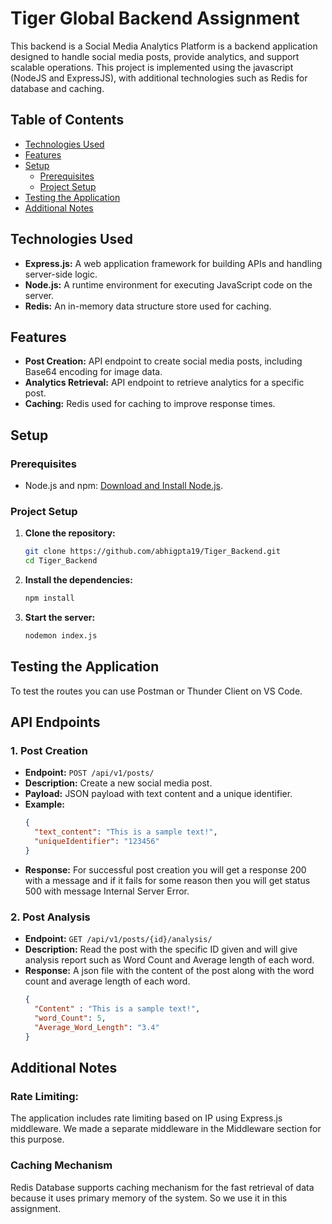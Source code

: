 # Tiger Global Backend Assignment 

This backend is a Social Media Analytics Platform is a backend application designed to handle social media posts, provide analytics, and support scalable operations. This project is implemented using the javascript (NodeJS and ExpressJS), with additional technologies such as Redis for database and caching.

## Table of Contents

- [Technologies Used](#technologies-used)
- [Features](#features)
- [Setup](#setup)
  - [Prerequisites](#prerequisites)
  - [Project Setup](#project-setup)
- [Testing the Application](#Test-the-application)
- [Additional Notes](#additional-notes)

## Technologies Used

- **Express.js:** A web application framework for building APIs and handling server-side logic.
- **Node.js:** A runtime environment for executing JavaScript code on the server.
- **Redis:** An in-memory data structure store used for caching.

## Features

- **Post Creation:** API endpoint to create social media posts, including Base64 encoding for image data.
- **Analytics Retrieval:** API endpoint to retrieve analytics for a specific post.
- **Caching:** Redis used for caching to improve response times.

## Setup

### Prerequisites

- Node.js and npm: [Download and Install Node.js](https://nodejs.org/).

### Project Setup

1. **Clone the repository:**

   ```bash
   git clone https://github.com/abhigpta19/Tiger_Backend.git
   cd Tiger_Backend
2. **Install the dependencies:**
 
   ```bash
   npm install
3. **Start the server:**
  
   ```bash
   nodemon index.js

## Testing the Application

To test the routes you can use Postman or Thunder Client on VS Code.
## API Endpoints

### 1. Post Creation

- **Endpoint:** `POST /api/v1/posts/`
- **Description:** Create a new social media post.
- **Payload:** JSON payload with text content and a unique identifier.
- **Example:**
  ```json
  {
    "text_content": "This is a sample text!",
    "uniqueIdentifier": "123456"
  }
- **Response:** For successful post creation you will get a response 200 with a message and if it fails for some reason then you will get status 500 with message Internal Server Error.

### 2. Post Analysis

- **Endpoint:** `GET /api/v1/posts/{id}/analysis/`
- **Description:** Read the post with the specific ID given and will give analysis report such as Word Count and Average length of each word.
- **Response:** A json file with the content of the post along with the word count and average length of each word.
  ```json
  {
    "Content" : "This is a sample text!", 
    "word_Count": 5, 
    "Average_Word_Length": "3.4"
  }
## Additional Notes

### Rate Limiting: 
The application includes rate limiting based on IP using Express.js middleware. We made a separate middleware in the Middleware section for this purpose.
### Caching Mechanism
Redis Database supports caching mechanism for the fast retrieval of data because it uses primary memory of the system. So we use it in this assignment.